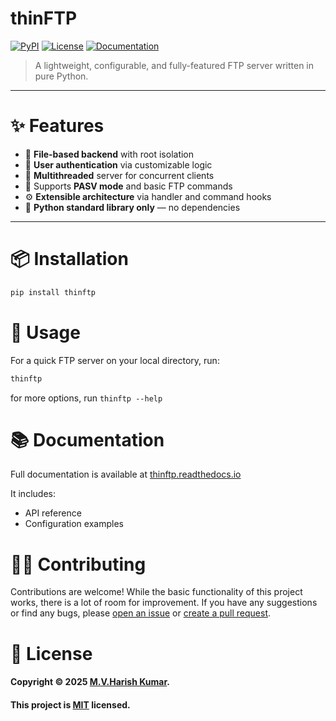 # thinFTP

[![PyPI](https://img.shields.io/pypi/v/thinftp.svg)](https://pypi.org/project/thinftp/)
[![License](https://img.shields.io/github/license/harishtpj/thinftp.svg)](LICENSE)
[![Documentation](https://readthedocs.org/projects/thinftp/badge/?version=latest)](https://thinftp.readthedocs.io/)

> A lightweight, configurable, and fully-featured FTP server written in pure Python.

---

# ✨ Features

- 📁 **File-based backend** with root isolation
- 🔐 **User authentication** via customizable logic
- 🧵 **Multithreaded** server for concurrent clients
- 📡 Supports **PASV mode** and basic FTP commands
- ⚙️ **Extensible architecture** via handler and command hooks
- 🐍 **Python standard library only** — no dependencies

---

# 📦 Installation

```bash
pip install thinftp
```

# 🚀 Usage

For a quick FTP server on your local directory, run:

```bash
thinftp
```

for more options, run `thinftp --help`

# 📚 Documentation
Full documentation is available at [thinftp.readthedocs.io](https://thinftp.readthedocs.io/)

It includes:

- API reference
- Configuration examples

# ✍🏻 Contributing
Contributions are welcome! While the basic functionality of this project works, there is a lot of room for improvement.  If you have any suggestions or find any bugs, please [open an issue](https://github.com/harishtpj/thinftp/issues/new/choose) or [create a pull request](https://github.com/harishtpj/thinftp/pulls).

# 📝 License

#### Copyright © 2025 [M.V.Harish Kumar](https://github.com/harishtpj). <br>

#### This project is [MIT](https://github.com/harishtpj/thinftp/blob/31f6ad825cf8714c8542209f56586605c3d6c629/LICENSE) licensed.